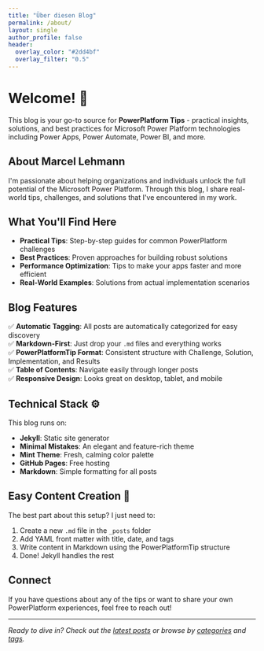 ```yaml
---
title: "Über diesen Blog"
permalink: /about/
layout: single
author_profile: false
header:
  overlay_color: "#2dd4bf"
  overlay_filter: "0.5"
---
```


# Welcome! 👋

This blog is your go-to source for **PowerPlatform Tips** - practical insights, solutions, and best practices for Microsoft Power Platform technologies including Power Apps, Power Automate, Power BI, and more.

## About Marcel Lehmann

I'm passionate about helping organizations and individuals unlock the full potential of the Microsoft Power Platform. Through this blog, I share real-world tips, challenges, and solutions that I've encountered in my work.

## What You'll Find Here

- **Practical Tips**: Step-by-step guides for common PowerPlatform challenges
- **Best Practices**: Proven approaches for building robust solutions
- **Performance Optimization**: Tips to make your apps faster and more efficient
- **Real-World Examples**: Solutions from actual implementation scenarios

## Blog Features

✅ **Automatic Tagging**: All posts are automatically categorized for easy discovery  
✅ **Markdown-First**: Just drop your `.md` files and everything works  
✅ **PowerPlatformTip Format**: Consistent structure with Challenge, Solution, Implementation, and Results  
✅ **Table of Contents**: Navigate easily through longer posts  
✅ **Responsive Design**: Looks great on desktop, tablet, and mobile  

## Technical Stack ⚙️

This blog runs on:
- **Jekyll**: Static site generator
- **Minimal Mistakes**: An elegant and feature-rich theme
- **Mint Theme**: Fresh, calming color palette
- **GitHub Pages**: Free hosting
- **Markdown**: Simple formatting for all posts

## Easy Content Creation 📝

The best part about this setup? I just need to:

1. Create a new `.md` file in the `_posts` folder
2. Add YAML front matter with title, date, and tags
3. Write content in Markdown using the PowerPlatformTip structure
4. Done! Jekyll handles the rest

## Connect

If you have questions about any of the tips or want to share your own PowerPlatform experiences, feel free to reach out!

---

*Ready to dive in? Check out the [latest posts](/posts/) or browse by [categories](/categories/) and [tags](/tags/).*
